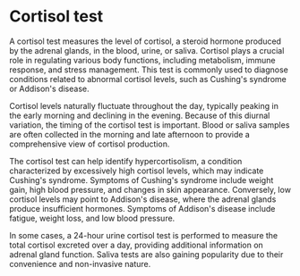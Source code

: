 <!--
source: gpt-40
subs: late-night-salivary-cortisol-level-test, four-point-salivary-cortisol-level-test
tags: cortisol tests
-->

# Cortisol test

A cortisol test measures the level of cortisol, a steroid hormone produced by the adrenal glands, in the blood, urine, or saliva. Cortisol plays a crucial role in regulating various body functions, including metabolism, immune response, and stress management. This test is commonly used to diagnose conditions related to abnormal cortisol levels, such as Cushing's syndrome or Addison's disease.

Cortisol levels naturally fluctuate throughout the day, typically peaking in the early morning and declining in the evening. Because of this diurnal variation, the timing of the cortisol test is important. Blood or saliva samples are often collected in the morning and late afternoon to provide a comprehensive view of cortisol production.

The cortisol test can help identify hypercortisolism, a condition characterized by excessively high cortisol levels, which may indicate Cushing's syndrome. Symptoms of Cushing's syndrome include weight gain, high blood pressure, and changes in skin appearance. Conversely, low cortisol levels may point to Addison's disease, where the adrenal glands produce insufficient hormones. Symptoms of Addison's disease include fatigue, weight loss, and low blood pressure.

In some cases, a 24-hour urine cortisol test is performed to measure the total cortisol excreted over a day, providing additional information on adrenal gland function. Saliva tests are also gaining popularity due to their convenience and non-invasive nature.
